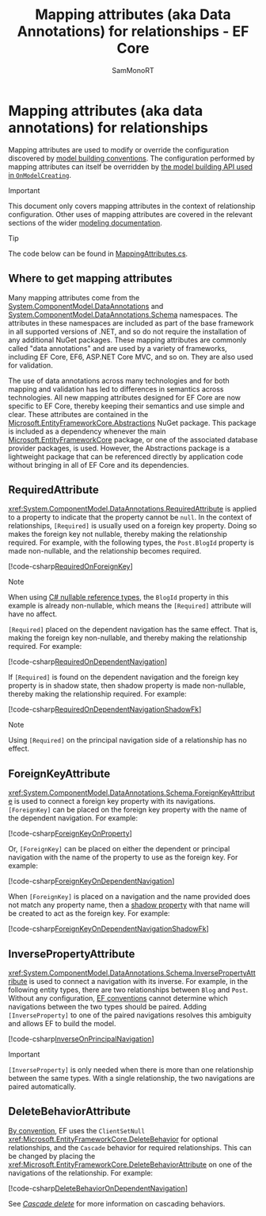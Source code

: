 ﻿---
title: Mapping attributes (aka Data Annotations) for relationships - EF Core
description: Using mapping attributes (also know as Data Annotations) to configure Entity Framework Core relationships
author: SamMonoRT
ms.date: 03/30/2023
uid: core/modeling/relationships/mapping-attributes
---
# Mapping attributes (aka data annotations) for relationships

Mapping attributes are used to modify or override the configuration discovered by [model building conventions](xref:core/modeling/relationships/conventions). The configuration performed by mapping attributes can itself be overridden by [the model building API used in `OnModelCreating`](xref:core/modeling/index).

> [!IMPORTANT]
> This document only covers mapping attributes in the context of relationship configuration. Other uses of mapping attributes are covered in the relevant sections of the wider [modeling documentation](xref:core/modeling/index).

> [!TIP]
> The code below can be found in [MappingAttributes.cs](https://github.com/dotnet/EntityFramework.Docs/tree/live/samples/core/Modeling/Relationships/MappingAttributes.cs).

## Where to get mapping attributes

Many mapping attributes come from the [System.ComponentModel.DataAnnotations](/dotnet/api/system.componentmodel.dataannotations) and [System.ComponentModel.DataAnnotations.Schema](/dotnet/api/system.componentmodel.dataannotations.schema) namespaces. The attributes in these namespaces are included as part of the base framework in all supported versions of .NET, and so do not require the installation of any additional NuGet packages. These mapping attributes are commonly called "data annotations" and are used by a variety of frameworks, including EF Core, EF6, ASP.NET Core MVC, and so on. They are also used for validation.

The use of data annotations across many technologies and for both mapping and validation has led to differences in semantics across technologies. All new mapping attributes designed for EF Core are now specific to EF Core, thereby keeping their semantics and use simple and clear. These attributes are contained in the [Microsoft.EntityFrameworkCore.Abstractions](https://www.nuget.org/packages/Microsoft.EntityFrameworkCore.Abstractions/) NuGet package. This package is included as a dependency whenever the main [Microsoft.EntityFrameworkCore](https://www.nuget.org/packages/Microsoft.EntityFrameworkCore/) package, or one of the associated database provider packages, is used. However, the Abstractions package is a lightweight package that can be referenced directly by application code without bringing in all of EF Core and its dependencies.

## RequiredAttribute

<xref:System.ComponentModel.DataAnnotations.RequiredAttribute> is applied to a property to indicate that the property cannot be `null`. In the context of relationships, `[Required]` is usually used on a foreign key property. Doing so makes the foreign key not nullable, thereby making the relationship required. For example, with the following types, the `Post.BlogId` property is made non-nullable, and the relationship becomes required.

<!--
        public class Blog
        {
            public string Id { get; set; }
            public List<Post> Posts { get; } = new();
        }

        public class Post
        {
            public int Id { get; set; }

            [Required]
            public string BlogId { get; set; }

            public Blog Blog { get; init; }
        }
-->
[!code-csharp[RequiredOnForeignKey](../../../../samples/core/Modeling/Relationships/MappingAttributes.cs?name=RequiredOnForeignKey)]

> [!NOTE]
> When using [C# nullable reference types](/dotnet/csharp/tutorials/nullable-reference-types), the `BlogId` property in this example is already non-nullable, which means the `[Required]` attribute will have no affect.

`[Required]` placed on the dependent navigation has the same effect. That is, making the foreign key non-nullable, and thereby making the relationship required. For example:

<!--
        public class Blog
        {
            public string Id { get; set; }
            public List<Post> Posts { get; } = new();
        }

        public class Post
        {
            public int Id { get; set; }

            public string BlogId { get; set; }

            [Required]
            public Blog Blog { get; init; }
        }
-->
[!code-csharp[RequiredOnDependentNavigation](../../../../samples/core/Modeling/Relationships/MappingAttributes.cs?name=RequiredOnDependentNavigation)]

If `[Required]` is found on the dependent navigation and the foreign key property is in shadow state, then shadow property is made non-nullable, thereby making the relationship required. For example:

<!--
        public class Blog
        {
            public string Id { get; set; }
            public List<Post> Posts { get; } = new();
        }

        public class Post
        {
            public int Id { get; set; }

            [Required]
            public Blog Blog { get; init; }
        }
-->
[!code-csharp[RequiredOnDependentNavigationShadowFk](../../../../samples/core/Modeling/Relationships/MappingAttributes.cs?name=RequiredOnDependentNavigationShadowFk)]

> [!NOTE]
> Using `[Required]` on the principal navigation side of a relationship has no effect.

## ForeignKeyAttribute

<xref:System.ComponentModel.DataAnnotations.Schema.ForeignKeyAttribute> is used to connect a foreign key property with its navigations. `[ForeignKey]` can be placed on the foreign key property with the name of the dependent navigation. For example:

<!--
        public class Blog
        {
            public string Id { get; set; }
            public List<Post> Posts { get; } = new();
        }

        public class Post
        {
            public int Id { get; set; }

            [ForeignKey(nameof(Blog))]
            public string BlogKey { get; set; }

            public Blog Blog { get; init; }
        }

-->
[!code-csharp[ForeignKeyOnProperty](../../../../samples/core/Modeling/Relationships/MappingAttributes.cs?name=ForeignKeyOnProperty)]

Or, `[ForeignKey]` can be placed on either the dependent or principal navigation with the name of the property to use as the foreign key. For example:

<!--
        public class Blog
        {
            public string Id { get; set; }
            public List<Post> Posts { get; } = new();
        }

        public class Post
        {
            public int Id { get; set; }

            public string BlogKey { get; set; }

            [ForeignKey(nameof(BlogKey))]
            public Blog Blog { get; init; }
        }

-->
[!code-csharp[ForeignKeyOnDependentNavigation](../../../../samples/core/Modeling/Relationships/MappingAttributes.cs?name=ForeignKeyOnDependentNavigation)]

When `[ForeignKey]` is placed on a navigation and the name provided does not match any property name, then a [shadow property](xref:core/modeling/shadow-properties) with that name will be created to act as the foreign key. For example:

<!--
        public class Blog
        {
            public string Id { get; set; }
            public List<Post> Posts { get; } = new();
        }

        public class Post
        {
            public int Id { get; set; }

            [ForeignKey("BlogKey")]
            public Blog Blog { get; init; }
        }
-->
[!code-csharp[ForeignKeyOnDependentNavigationShadowFk](../../../../samples/core/Modeling/Relationships/MappingAttributes.cs?name=ForeignKeyOnDependentNavigationShadowFk)]

## InversePropertyAttribute

<xref:System.ComponentModel.DataAnnotations.Schema.InversePropertyAttribute> is used to connect a navigation with its inverse. For example, in the following entity types, there are two relationships between `Blog` and `Post`. Without any configuration, [EF conventions](xref:core/modeling/relationships/conventions) cannot determine which navigations between the two types should be paired. Adding `[InverseProperty]` to one of the paired navigations resolves this ambiguity and allows EF to build the model.

<!--
        public class Blog
        {
            public int Id { get; set; }

            [InverseProperty("Blog")]
            public List<Post> Posts { get; } = new();

            public int FeaturedPostId { get; set; }
            public Post FeaturedPost { get; set; }
        }

        public class Post
        {
            public int Id { get; set; }
            public int BlogId { get; set; }

            public Blog Blog { get; init; }
        }
-->
[!code-csharp[InverseOnPrincipalNavigation](../../../../samples/core/Modeling/Relationships/MappingAttributes.cs?name=InverseOnPrincipalNavigation)]

> [!IMPORTANT]
> `[InverseProperty]` is only needed when there is more than one relationship between the same types. With a single relationship, the two navigations are paired automatically.

## DeleteBehaviorAttribute

[By convention](xref:core/modeling/relationships/conventions), EF uses the `ClientSetNull` <xref:Microsoft.EntityFrameworkCore.DeleteBehavior> for optional relationships, and the `Cascade` behavior for required relationships. This can be changed by placing the <xref:Microsoft.EntityFrameworkCore.DeleteBehaviorAttribute> on one of the navigations of the relationship. For example:

<!--
        public class Blog
        {
            public int Id { get; set; }
            public List<Post> Posts { get; } = new();
        }

        public class Post
        {
            public int Id { get; set; }
            public int BlogId { get; set; }

            [DeleteBehavior(DeleteBehavior.Restrict)]
            public Blog Blog { get; init; }
        }
-->
[!code-csharp[DeleteBehaviorOnDependentNavigation](../../../../samples/core/Modeling/Relationships/MappingAttributes.cs?name=DeleteBehaviorOnDependentNavigation)]

See [_Cascade delete_](xref:core/saving/cascade-delete) for more information on cascading behaviors.
